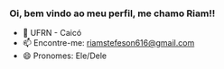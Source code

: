 ### Oi, bem vindo ao meu perfil, me chamo Riam!!

- 🌱 UFRN - Caicó
- 📫 Encontre-me: riamstefeson616@gmail.com
- 😄 Pronomes: Ele/Dele
